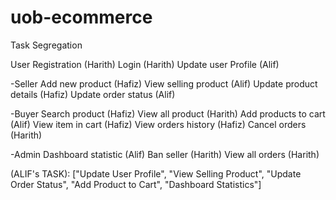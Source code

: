 # uob-ecommerce

Task Segregation

User Registration (Harith)
Login (Harith)
Update user Profile (Alif)

-Seller
Add new product (Hafiz)
View selling product (Alif)
Update product details (Hafiz)
Update order status (Alif)

-Buyer
Search product (Hafiz)
View all product (Harith)
Add products to cart (Alif)
View item in cart (Hafiz)
View orders history (Hafiz)
Cancel orders (Harith)

-Admin
Dashboard statistic (Alif)
Ban seller (Harith)
View all orders (Harith)


(ALIF's TASK): ["Update User Profile", "View Selling Product", "Update Order Status", "Add Product to Cart", "Dashboard Statistics"]